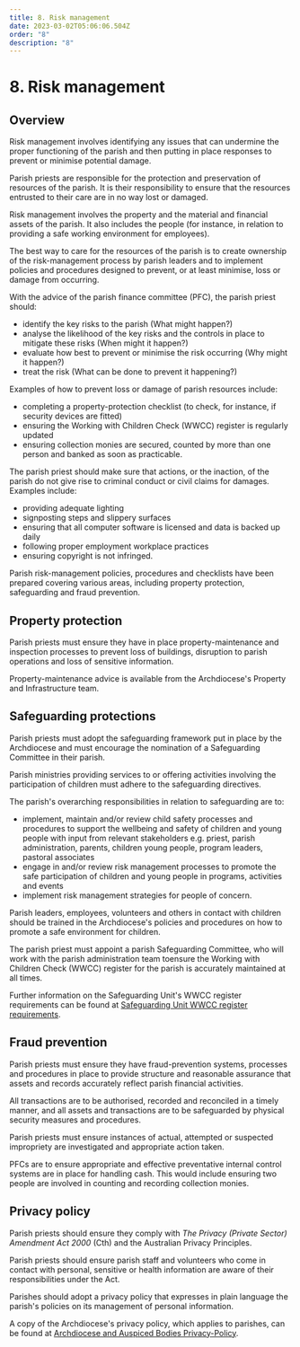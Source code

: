```yaml
---
title: 8. ​Risk management
date: 2023-03-02T05:06:06.504Z
order: "8"
description: "8"
---
```

# 8. Risk management

## Overview

Risk management involves identifying any issues that can undermine the proper functioning of the parish and then putting in place responses to prevent or minimise potential damage.

Parish priests are responsible for the protection and preservation of resources of the parish. It is their responsibility to ensure that the resources entrusted to their care are in no way lost or damaged.

Risk management involves the property and the material and financial assets of the parish. It also includes the people (for instance, in relation to providing a safe working environment for employees).

The best way to care for the resources of the parish is to create ownership of the risk-management process by parish leaders and to implement policies and procedures designed to prevent, or at least minimise, loss or damage from occurring.

With the advice of the parish finance committee (PFC), the parish priest should:

- identify the key risks to the parish (What might happen?)
- analyse the likelihood of the key risks and the controls in place to mitigate these risks (When might it happen?)
- evaluate how best to prevent or minimise the risk occurring (Why might it happen?)
- treat the risk (What can be done to prevent it happening?)

Examples of how to prevent loss or damage of parish resources include:

- completing a property-protection checklist (to check, for instance, if security devices are fitted)
- ensuring the Working with Children Check (WWCC) register is regularly updated
- ensuring collection monies are secured, counted by more than one person and banked as soon as practicable.

The parish priest should make sure that actions, or the inaction, of the parish do not give rise to criminal conduct or civil claims for damages. Examples include:

- providing adequate lighting
- signposting steps and slippery surfaces
- ensuring that all computer software is licensed and data is backed up daily
- following proper employment workplace practices
- ensuring copyright is not infringed.

Parish risk-management policies, procedures and checklists have been prepared covering various areas, including property protection, safeguarding and fraud prevention.

## Property protection

Parish priests must ensure they have in place property-maintenance and inspection processes to prevent loss of buildings, disruption to parish operations and loss of sensitive information.

Property-maintenance advice is available from the Archdiocese's Property and Infrastructure team.

## Safeguarding protections

Parish priests must adopt the safeguarding framework put in place by the Archdiocese and must encourage the nomination of a Safeguarding Committee in their parish.

Parish ministries providing services to or offering activities involving the participation of children must adhere to the safeguarding directives.

The parish's overarching responsibilities in relation to safeguarding are to:

- implement, maintain and/or review child safety processes and procedures to support the wellbeing and safety of children and young people with input from relevant stakeholders e.g. priest, parish administration, parents, children young people, program leaders, pastoral associates
- engage in and/or review risk management processes to promote the safe participation of children and young people in programs, activities and events
- implement risk management strategies for people of concern.

Parish leaders, employees, volunteers and others in contact with children should be trained in the Archdiocese's policies and procedures on how to promote a safe environment for children.

The parish priest must appoint a parish Safeguarding Committee, who will work with the parish administration team toensure the Working with Children Check (WWCC) register for the parish is accurately maintained at all times.

Further information on the Safeguarding Unit's WWCC register requirements can be found at [Safeguarding Unit WWCC register requirements](https://melbournecatholic.org/uploads/documents/Working-with-Children-Check.pdf).

## Fraud prevention

Parish priests must ensure they have fraud-prevention systems, processes and procedures in place to provide structure and reasonable assurance that assets and records accurately reflect parish financial activities.

All transactions are to be authorised, recorded and reconciled in a timely manner, and all assets and transactions are to be safeguarded by physical security measures and procedures.

Parish priests must ensure instances of actual, attempted or suspected impropriety are investigated and appropriate action taken.

PFCs are to ensure appropriate and effective preventative internal control systems are in place for handling cash. This would include ensuring two people are involved in counting and recording collection monies.

## Privacy policy

Parish priests should ensure they comply with _The Privacy (Private Sector) Amendment Act 2000_ (Cth) and the Australian Privacy Principles.

Parish priests should ensure parish staff and volunteers who come in contact with personal, sensitive or health information are aware of their responsibilities under the Act.

Parishes should adopt a privacy policy that expresses in plain language the parish's policies on its management of personal information.

A copy of the Archdiocese's privacy policy, which applies to parishes, can be found at [Archdiocese and Auspiced Bodies Privacy-Policy](https://camorgau.sharepoint.com/sites/PAH-HR).

